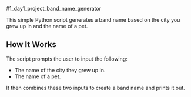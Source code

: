 #1_day1_project_band_name_generator

This simple Python script generates a band name based on the city you grew up in and the name of a pet.

## How It Works

The script prompts the user to input the following:
- The name of the city they grew up in.
- The name of a pet.

It then combines these two inputs to create a band name and prints it out.
